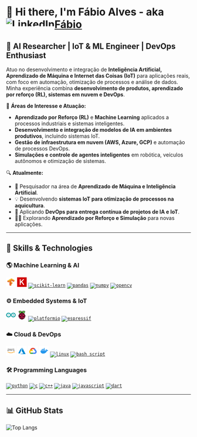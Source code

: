 # 👋 Hi there, I'm Fábio Alves - aka [Fábio](https://fabioalves.site/) [<img align="left" alt="LinkedIn" height="22px" src="https://img.icons8.com/color/48/000000/linkedin.png" />](https://www.linkedin.com/in/fabioalvesfrei/)

## 🧠 AI Researcher | IoT & ML Engineer | DevOps Enthusiast  

Atuo no desenvolvimento e integração de **Inteligência Artificial, Aprendizado de Máquina e Internet das Coisas (IoT)** para aplicações reais, com foco em automação, otimização de processos e análise de dados. Minha experiência combina **desenvolvimento de produtos, aprendizado por reforço (RL), sistemas em nuvem e DevOps**.  

🎯 **Áreas de Interesse e Atuação:**  
- **Aprendizado por Reforço (RL)** e **Machine Learning** aplicados a processos industriais e sistemas inteligentes.  
- **Desenvolvimento e integração de modelos de IA em ambientes produtivos**, incluindo sistemas IoT.  
- **Gestão de infraestrutura em nuvem (AWS, Azure, GCP)** e automação de processos DevOps.  
- **Simulações e controle de agentes inteligentes** em robótica, veículos autônomos e otimização de sistemas.  

🔍 **Atualmente:**  
- 🔬 Pesquisador na área de **Aprendizado de Máquina e Inteligência Artificial**.  
- 💡 Desenvolvendo **sistemas IoT para otimização de processos na aquicultura**.  
- 🚀 Aplicando **DevOps para entrega contínua de projetos de IA e IoT**.  
- 🧑‍🏫 Explorando **Aprendizado por Reforço e Simulação** para novas aplicações.  

---

## 🚀 **Skills & Technologies**  

### **🌎 Machine Learning & AI**  
[<code><img src="https://raw.githubusercontent.com/fabioafreitas/fabioafreitas/main/svgs/tensorflow.svg" alt="tensorflow" width='26px'/></code>](https://tensorflow.org/)
[<code><img src="https://raw.githubusercontent.com/fabioafreitas/fabioafreitas/main/svgs/keras.svg" alt="keras" width='26px'/></code>](https://keras.io/)
[<code><img src="https://github.com/scikit-learn/scikit-learn/blob/main/doc/logos/scikit-learn-logo-notext.png?raw=true" alt="scikit-learn" width='26px'/></code>](https://scikit-learn.org/)
[<code><img src="https://pandas.pydata.org/static/img/pandas_mark.svg" alt="pandas" width='26px'/></code>](https://pandas.pydata.org/)
[<code><img src="https://img.icons8.com/color/48/000000/numpy.png" alt="numpy" width='26px'/></code>](https://numpy.org/)
[<code><img src="https://img.icons8.com/color/48/000000/opencv.png" alt="opencv" width='26px'/></code>](https://opencv.org/)

### **⚙️ Embedded Systems & IoT**  
[<code><img src="https://raw.githubusercontent.com/fabioafreitas/fabioafreitas/main/svgs/arduino.svg" alt="arduino" width='26px'/></code>](https://www.arduino.cc/)
[<code><img src="https://raw.githubusercontent.com/fabioafreitas/fabioafreitas/main/svgs/raspberrypi.svg" alt="raspberrypi" width='26px'/></code>](https://www.raspberrypi.org/)
[<code><img src="https://cdn.icon-icons.com/icons2/2107/PNG/512/file_type_platformio_icon_130257.png" alt="platformio" width='26px'/></code>](https://platformio.org/)
[<code><img src="https://www.espressif.com/sites/all/themes/espressif/images/logo-guidelines/primary-vertical-logo.png" alt="espressif" width='26px'/></code>](https://espressif.com)


### **☁️ Cloud & DevOps**  
[<code><img src="https://raw.githubusercontent.com/fabioafreitas/fabioafreitas/main/svgs/aws.svg" alt="aws" width='26px'/></code>](https://aws.amazon.com/)
[<code><img src="https://raw.githubusercontent.com/fabioafreitas/fabioafreitas/main/svgs/azure.svg" alt="azure" width='26px'/></code>](https://azure.microsoft.com/en-us/)
[<code><img src="https://raw.githubusercontent.com/fabioafreitas/fabioafreitas/main/svgs/google-cloud.svg" alt="google-cloud" width='26px'/></code>](https://cloud.google.com/)
[<code><img src="https://raw.githubusercontent.com/fabioafreitas/fabioafreitas/main/svgs/docker.svg" alt="docker" width='26px'/></code>](https://www.docker.com/)
[<code><img src="https://img.icons8.com/color/96/000000/linux.png" alt="linux" width='26px'/></code>](https://www.kernel.org/)
[<code><img src="https://img.icons8.com/plasticine/50/000000/bash.png" alt="bash script" width='26px'/></code>](https://en.wikipedia.org/wiki/Bash_(Unix_shell))

### **🛠️ Programming Languages**  
[<code><img src="https://img.icons8.com/color/50/000000/python--v1.png" alt="python" width='26px'/></code>](https://www.python.org/)
[<code><img src="https://img.icons8.com/color/50/000000/c-programming.png" alt="c" width='26px'/></code>](https://en.wikipedia.org/wiki/C_(programming_language))
[<code><img src="https://img.icons8.com/color/48/000000/c-plus-plus-logo.png" alt="c++" width='26px'/></code>](https://en.wikipedia.org/wiki/C%2B%2B)
[<code><img src="https://img.icons8.com/color/50/000000/java-coffee-cup-logo--v1.png" alt="java" width='26px'/></code>](https://www.java.com/en/)
[<code><img src="https://img.icons8.com/color/50/000000/javascript--v1.png" alt="javascript" width='26px'/></code>](https://www.javascript.com/)
[<code><img src="https://img.icons8.com/?size=256&id=7AFcZ2zirX6Y&format=png" alt="dart" width='26px'/></code>](https://dart.dev/)

---

## 📊 **GitHub Stats**  
![Top Langs](https://github-readme-stats.vercel.app/api/top-langs/?username=fabioafreitas&theme=dark&langs_count=10&hide=html&layout=compact) 
